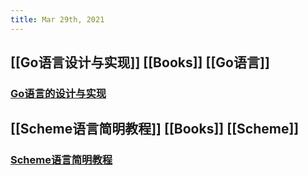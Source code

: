 ```yaml
---
title: Mar 29th, 2021
---
```


## [[Go语言设计与实现]] [[Books]]  [[Go语言]]
### [Go语言的设计与实现](https://draveness.me/golang/)
## [[Scheme语言简明教程]] [[Books]] [[Scheme]]
### [Scheme语言简明教程](https://songjinghe.github.io/TYS-zh-translation/)
